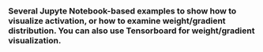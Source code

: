 ### Several Jupyte Notebook-based examples to show how to visualize activation, or how to examine weight/gradient distribution. You can also use Tensorboard for weight/gradient visualization. 
